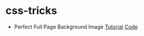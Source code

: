 # css-tricks

* Perfect Full Page Background Image [Tutorial](/full-page-background-image/README.md) [Code]()
